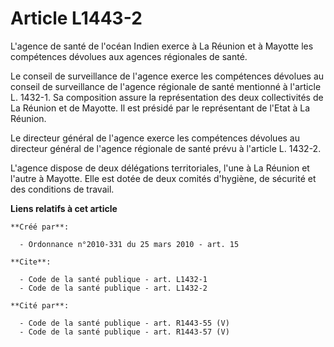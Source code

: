 # Article L1443-2

L'agence de santé de l'océan Indien exerce à La Réunion et à Mayotte les compétences dévolues aux agences régionales de
santé. 

Le conseil de surveillance de l'agence exerce les compétences dévolues au conseil de surveillance de l'agence régionale de
santé mentionné à l'article L. 1432-1. Sa composition assure la représentation des deux collectivités de La Réunion et de
Mayotte. Il est présidé par le représentant de l'Etat à La Réunion. 

Le directeur général de l'agence exerce les compétences dévolues au directeur général de l'agence régionale de santé prévu à
l'article L. 1432-2.

L'agence dispose de deux délégations territoriales, l'une à La Réunion et l'autre à Mayotte. Elle est dotée de deux comités
d'hygiène, de sécurité et des conditions de travail.

**Liens relatifs à cet article**

	**Créé par**:

	  - Ordonnance n°2010-331 du 25 mars 2010 - art. 15

	**Cite**:

	  - Code de la santé publique - art. L1432-1
	  - Code de la santé publique - art. L1432-2

	**Cité par**:

	  - Code de la santé publique - art. R1443-55 (V)
	  - Code de la santé publique - art. R1443-57 (V)

